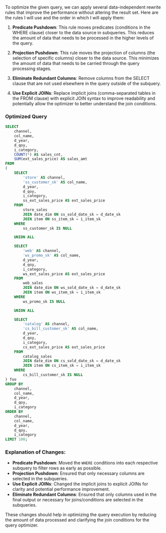 To optimize the given query, we can apply several data-independent rewrite rules that improve the performance without altering the result set. Here are the rules I will use and the order in which I will apply them:

1. **Predicate Pushdown**: This rule moves predicates (conditions in the WHERE clause) closer to the data source in subqueries. This reduces the amount of data that needs to be processed in the higher levels of the query.

2. **Projection Pushdown**: This rule moves the projection of columns (the selection of specific columns) closer to the data source. This minimizes the amount of data that needs to be carried through the query processing stages.

3. **Eliminate Redundant Columns**: Remove columns from the SELECT clause that are not used elsewhere in the query outside of the subquery.

4. **Use Explicit JOINs**: Replace implicit joins (comma-separated tables in the FROM clause) with explicit JOIN syntax to improve readability and potentially allow the optimizer to better understand the join conditions.

### Optimized Query

```sql
SELECT 
    channel, 
    col_name, 
    d_year, 
    d_qoy, 
    i_category, 
    COUNT(*) AS sales_cnt, 
    SUM(ext_sales_price) AS sales_amt 
FROM 
(
    SELECT 
        'store' AS channel, 
        'ss_customer_sk' AS col_name, 
        d_year, 
        d_qoy, 
        i_category, 
        ss_ext_sales_price AS ext_sales_price 
    FROM 
        store_sales
        JOIN date_dim ON ss_sold_date_sk = d_date_sk
        JOIN item ON ss_item_sk = i_item_sk
    WHERE 
        ss_customer_sk IS NULL

    UNION ALL 

    SELECT 
        'web' AS channel, 
        'ws_promo_sk' AS col_name, 
        d_year, 
        d_qoy, 
        i_category, 
        ws_ext_sales_price AS ext_sales_price 
    FROM 
        web_sales
        JOIN date_dim ON ws_sold_date_sk = d_date_sk
        JOIN item ON ws_item_sk = i_item_sk
    WHERE 
        ws_promo_sk IS NULL

    UNION ALL 

    SELECT 
        'catalog' AS channel, 
        'cs_bill_customer_sk' AS col_name, 
        d_year, 
        d_qoy, 
        i_category, 
        cs_ext_sales_price AS ext_sales_price 
    FROM 
        catalog_sales
        JOIN date_dim ON cs_sold_date_sk = d_date_sk
        JOIN item ON cs_item_sk = i_item_sk
    WHERE 
        cs_bill_customer_sk IS NULL
) foo 
GROUP BY 
    channel, 
    col_name, 
    d_year, 
    d_qoy, 
    i_category 
ORDER BY 
    channel, 
    col_name, 
    d_year, 
    d_qoy, 
    i_category 
LIMIT 100;
```

### Explanation of Changes:
- **Predicate Pushdown**: Moved the `WHERE` conditions into each respective subquery to filter rows as early as possible.
- **Projection Pushdown**: Ensured that only necessary columns are selected in the subqueries.
- **Use Explicit JOINs**: Changed the implicit joins to explicit JOINs for clarity and potential performance improvement.
- **Eliminate Redundant Columns**: Ensured that only columns used in the final output or necessary for joins/conditions are selected in the subqueries.

These changes should help in optimizing the query execution by reducing the amount of data processed and clarifying the join conditions for the query optimizer.